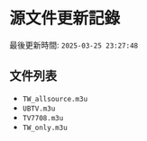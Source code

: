 # 源文件更新記錄

最後更新時間: `2025-03-25 23:27:48`

## 文件列表
- `TW_allsource.m3u`
- `UBTV.m3u`
- `TV7708.m3u`
- `TW_only.m3u`
